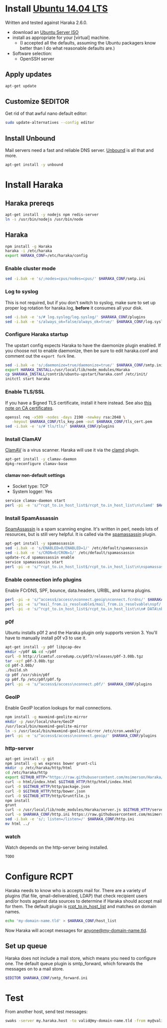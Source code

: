 # Install [Ubuntu 14.04 LTS][ubuntu-dl]
Written and tested against Haraka 2.6.0.

* download an [Ubuntu Server ISO][ubuntu-iso]
* install as appropriate for your [virtual] machine.
    * (I accepted all the defaults, assuming the Ubuntu packagers know better than I do what reasonable defaults are.)
* Software selection:
    * OpenSSH server

## Apply updates
```sh
apt-get update
```

## Customize $EDITOR
Get rid of that awful nano default editor:
```sh
sudo update-alternatives --config editor
```

## Install Unbound
Mail servers need a fast and reliable DNS server. [Unbound][unbound-site] is all that and more.
```sh
apt-get install -y unbound
```

# Install Haraka

## Haraka prereqs

```sh
apt-get install -y nodejs npm redis-server
ln -s /usr/bin/nodejs /usr/bin/node
```

## Haraka
```sh
npm install -g Haraka
haraka -i /etc/haraka
export HARAKA_CONF=/etc/haraka/config
```

### Enable cluster mode
```sh
sed -i.bak -e 's/;nodes=cpus/nodes=cpus/' $HARAKA_CONF/smtp.ini
```

### Log to syslog
This is not required, but if you don't switch to syslog, make sure to set up proper log rotation for haraka.log, **before** it consumes all your disk.
```sh
sed -i.bak -e 's/# log.syslog/log.syslog/' $HARAKA_CONF/plugins
sed -i.bak -e 's/always_ok=false/always_ok=true/' $HARAKA_CONF/log.syslog.ini
```

### Configure Haraka startup
The upstart config expects Haraka to have the daemonize plugin enabled. If you choose not to enable daemonize, then be sure to edit haraka.conf and comment out the `export fork` line.
```sh
sed -i.bak -e 's/;daemonize=true/daemonize=true/' $HARAKA_CONF/smtp.ini
export HARAKA_INSTALL=/usr/local/lib/node_modules/Haraka
cp $HARAKA_INSTALL/contrib/ubuntu-upstart/haraka.conf /etc/init/
initctl start haraka
```

### Enable TLS/SSL
If you have a $igned TLS certificate, install it here instead. See also [this note on CA certificates](https://github.com/baudehlo/Haraka/wiki/Setting%20up%20TLS%20with%20CA%20certificates).
```sh
openssl req -x509 -nodes -days 2190 -newkey rsa:2048 \
   -keyout $HARAKA_CONF/tls_key.pem -out $HARAKA_CONF/tls_cert.pem
sed -i.bak -e 's/# tls/tls/' $HARAKA_CONF/plugins
```

### Install ClamAV
[ClamAV][clamav-site] is a virus scanner. Haraka will use it via the [clamd][clamd-plugin] plugin.
```sh
apt-get install -y clamav-daemon
dpkg-reconfigure clamav-base
```
#### clamav non-default settings
* Socket type: TCP
* System logger: Yes
```sh
service clamav-daemon start
perl -pi -e 's/^rcpt_to.in_host_list$/rcpt_to.in_host_list\n\clamd' $HARAKA_CONF/plugins
```

### Install SpamAssassin
[SpamAssassin][spamd-site] is a spam scanning engine. It's written in perl, needs lots of resources, but is still very helpful. It is called via the [spamassassin][spamd-plugin] plugin.
```sh
apt-get install -y spamassassin
sed -i.bak -e 's/ENABLED=0/ENABLED=1/' /etc/default/spamassassin
sed -i.bak -e 's/CRON=0/CRON=1/' /etc/default/spamassassin
update-rc.d spamassassin enable
service spamassassin start
perl -pi -e 's/^rcpt_to.in_host_list$/rcpt_to.in_host_list\n\nspamassassin' $HARAKA_CONF/plugins
```

### Enable connection info plugins
Enable FCrDNS, SPF, bounce, data.headers, URIBL, and karma plugins.
```sh
perl -pi -e 's/^access$/access\nconnect.geoip\nconnect.fcrdns/' $HARAKA_CONF/plugins
perl -pi -e 's/^mail_from.is_resolvable$/mail_from.is_resolvable\nspf/' $HARAKA_CONF/plugins
perl -pi -e 's/^rcpt_to.in_host_list$/rcpt_to.in_host_list\n\n# DATA\nbounce\ndata.headers\ndata.uribl\nclamd\nkarma/' $HARAKA_CONF/plugins
```

### p0f
Ubuntu installs p0f 2 and the Haraka plugin only supports version 3. You'll have to manually install p0f v3 to use it.

```sh
apt-get install -y p0f libpcap-dev
mkdir ~/p0f && cd ~/p0f
curl -O http://lcamtuf.coredump.cx/p0f3/releases/p0f-3.08b.tgz
tar -xzf p0f-3.08b.tgz 
cd p0f-3.08b/
./build.sh
cp p0f /usr/sbin/p0f 
cp p0f.fp /etc/p0f/p0f.fp
perl -pi -e 's/^access$/access\nconnect.p0f/' $HARAKA_CONF/plugins
```

### GeoIP
Enable GeoIP location lookups for mail connections.
```sh
npm install -g maxmind-geolite-mirror
mkdir -p /usr/local/share/GeoIP
/usr/local/bin/maxmind-geolite-mirror
ln -s /usr/local/bin/maxmind-geolite-mirror /etc/cron.weekly/
perl -pi -e 's/^access$/access\nconnect.geoip/' $HARAKA_CONF/plugins
```

### http-server
```sh
apt-get install -y git
npm install -g ws express bower grunt-cli
mkdir -p /etc/haraka/http/html
cd /etc/haraka/http
export GITHUB_HTTP="https://raw.githubusercontent.com/msimerson/Haraka/http-server"
curl -o html/index.html $GITHUB_HTTP/http/html/index.html
curl -O $GITHUB_HTTP/http/package.json
curl -O $GITHUB_HTTP/http/bower.json
curl -O $GITHUB_HTTP/http/Gruntfile.js
npm install
grunt
curl -o /usr/local/lib/node_modules/Haraka/server.js $GITHUB_HTTP/server.js
curl -o $HARAKA_CONF/http.ini https://raw.githubusercontent.com/msimerson/Haraka/http-server/config/http.ini
sed -i.bak -e 's/; listen=/listen=/' $HARAKA_CONF/http.ini
mv html ../
```

### watch
Watch depends on the http-server being installed.
```sh
TODO
```


# Configure RCPT
Haraka needs to know who is accepts mail for. There are a variety of plugins (flat file, qmail-deliverabled, LDAP) that check recipient users and/or hosts against data sources to determine if Haraka should accept mail for them. The default plugin is [rcpt_to.in_host_list][plugin-host-list-doc] and matches on domain names.
```sh
echo 'my-domain-name.tld' > $HARAKA_CONF/host_list
```
Now Haraka will accept messages for anyone@my-domain-name.tld.

## Set up queue
Haraka does not include a mail store, which means you need to configure one. The default queue plugin is smtp_forward, which forwards the messages on to a mail store.
```sh
$EDITOR $HARAKA_CONF/smtp_forward.ini
```

# Test

From another host, send test messages:

```sh
swaks -server my.haraka.host -to valid@my-domain-name.tld -from my@valid.email
```



[ubuntu-dl]: http://www.ubuntu.com/download
[ubuntu-iso]: http://releases.ubuntu.com/14.04.2/ubuntu-14.04.2-server-amd64.iso
[unbound-site]: https://unbound.net
[clamav-site]: http://www.clamav.net/
[clamd-plugin]: https://github.com/baudehlo/Haraka/blob/master/plugins/clamd.js
[spamd-site]: https://spamassassin.apache.org
[spamd-plugin]: https://github.com/baudehlo/Haraka/blob/master/plugins/spamassassin.js
[plugin-host-list-doc]: https://github.com/baudehlo/Haraka/blob/master/docs/plugins/rcpt_to.in_host_list.md